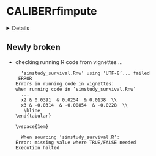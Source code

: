 # CALIBERrfimpute

<details>

* Version: 1.0-5
* GitHub: NA
* Source code: https://github.com/cran/CALIBERrfimpute
* Date/Publication: 2021-05-05 09:00:04
* Number of recursive dependencies: 53

Run `revdep_details(, "CALIBERrfimpute")` for more info

</details>

## Newly broken

*   checking running R code from vignettes ...
    ```
      ‘simstudy_survival.Rnw’ using ‘UTF-8’... failed
     ERROR
    Errors in running code in vignettes:
    when running code in ‘simstudy_survival.Rnw’
      ...
      x2 & 0.0391  & 0.0254  & 0.0138  \\ 
      x3 & -0.0314  & -0.00854  & -0.0228  \\ 
       \hline
    \end{tabular}
    
    \vspace{1em}
    
      When sourcing ‘simstudy_survival.R’:
    Error: missing value where TRUE/FALSE needed
    Execution halted
    ```

